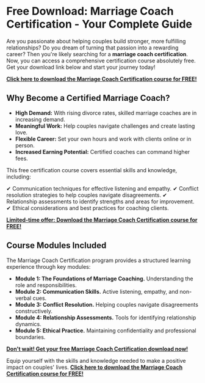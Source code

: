 # Free Download: Marriage Coach Certification - Your Complete Guide

Are you passionate about helping couples build stronger, more fulfilling relationships? Do you dream of turning that passion into a rewarding career? Then you're likely searching for a **marriage coach certification**. Now, you can access a comprehensive certification course absolutely free. Get your download link below and start your journey today!

[**Click here to download the Marriage Coach Certification course for FREE!**](https://udemywork.com/marriage-coach-certification)

## Why Become a Certified Marriage Coach?

*   **High Demand:** With rising divorce rates, skilled marriage coaches are in increasing demand.
*   **Meaningful Work:** Help couples navigate challenges and create lasting love.
*   **Flexible Career:** Set your own hours and work with clients online or in person.
*   **Increased Earning Potential:** Certified coaches can command higher fees.

This free certification course covers essential skills and knowledge, including:

✔ Communication techniques for effective listening and empathy.
✔ Conflict resolution strategies to help couples navigate disagreements.
✔ Relationship assessments to identify strengths and areas for improvement.
✔ Ethical considerations and best practices for coaching clients.

[**Limited-time offer: Download the Marriage Coach Certification course for FREE!**](https://udemywork.com/marriage-coach-certification)

## Course Modules Included

The Marriage Coach Certification program provides a structured learning experience through key modules:

*   **Module 1: The Foundations of Marriage Coaching.** Understanding the role and responsibilities.
*   **Module 2: Communication Skills.** Active listening, empathy, and non-verbal cues.
*   **Module 3: Conflict Resolution.** Helping couples navigate disagreements constructively.
*   **Module 4: Relationship Assessments.** Tools for identifying relationship dynamics.
*   **Module 5: Ethical Practice.** Maintaining confidentiality and professional boundaries.

[**Don't wait! Get your free Marriage Coach Certification download now!**](https://udemywork.com/marriage-coach-certification)

Equip yourself with the skills and knowledge needed to make a positive impact on couples' lives. **[Click here to download the Marriage Coach Certification course for FREE!](https://udemywork.com/marriage-coach-certification)**
